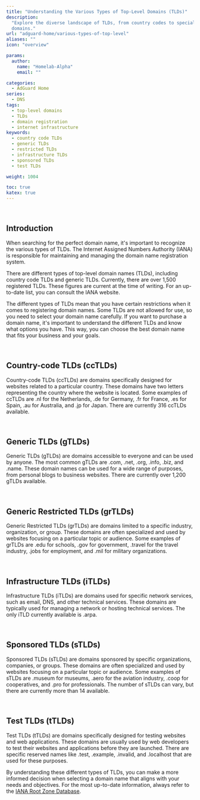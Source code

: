 ```yaml
---
title: "Understanding the Various Types of Top-Level Domains (TLDs)"
description:
  "Explore the diverse landscape of TLDs, from country codes to specialized
  domains."
url: "adguard-home/various-types-of-top-level"
aliases: ""
icon: "overview"

params:
  author:
    name: "Homelab-Alpha"
    email: ""

categories:
  - AdGuard Home
series:
  - DNS
tags:
  - top-level domains
  - TLDs
  - domain registration
  - internet infrastructure
keywords:
  - country code TLDs
  - generic TLDs
  - restricted TLDs
  - infrastructure TLDs
  - sponsored TLDs
  - test TLDs

weight: 1004

toc: true
katex: true
---
```


<br />

## Introduction

When searching for the perfect domain name, it's important to recognize the
various types of TLDs. The Internet Assigned Numbers Authority (IANA) is
responsible for maintaining and managing the domain name registration system.

There are different types of top-level domain names (TLDs), including country
code TLDs and generic TLDs. Currently, there are over 1,500 registered TLDs.
These figures are current at the time of writing. For an up-to-date list, you
can consult the IANA website.

The different types of TLDs mean that you have certain restrictions when it
comes to registering domain names. Some TLDs are not allowed for use, so you
need to select your domain name carefully. If you want to purchase a domain
name, it's important to understand the different TLDs and know what options you
have. This way, you can choose the best domain name that fits your business and
your goals.

<br />

## Country-code TLDs (ccTLDs)

Country-code TLDs (ccTLDs) are domains specifically designed for websites
related to a particular country. These domains have two letters representing the
country where the website is located. Some examples of ccTLDs are .nl for the
Netherlands, .de for Germany, .fr for France, .es for Spain, .au for Australia,
and .jp for Japan. There are currently 316 ccTLDs available.

<br />

## Generic TLDs (gTLDs)

Generic TLDs (gTLDs) are domains accessible to everyone and can be used by
anyone. The most common gTLDs are .com, .net, .org, .info, .biz, and .name.
These domain names can be used for a wide range of purposes, from personal blogs
to business websites. There are currently over 1,200 gTLDs available.

<br />

## Generic Restricted TLDs (grTLDs)

Generic Restricted TLDs (grTLDs) are domains limited to a specific industry,
organization, or group. These domains are often specialized and used by websites
focusing on a particular topic or audience. Some examples of grTLDs are .edu for
schools, .gov for government, .travel for the travel industry, .jobs for
employment, and .mil for military organizations.

<br />

## Infrastructure TLDs (iTLDs)

Infrastructure TLDs (iTLDs) are domains used for specific network services, such
as email, DNS, and other technical services. These domains are typically used
for managing a network or hosting technical services. The only iTLD currently
available is .arpa.

<br />

## Sponsored TLDs (sTLDs)

Sponsored TLDs (sTLDs) are domains sponsored by specific organizations,
companies, or groups. These domains are often specialized and used by websites
focusing on a particular topic or audience. Some examples of sTLDs are .museum
for museums, .aero for the aviation industry, .coop for cooperatives, and .pro
for professionals. The number of sTLDs can vary, but there are currently more
than 14 available.

<br />

## Test TLDs (tTLDs)

Test TLDs (tTLDs) are domains specifically designed for testing websites and web
applications. These domains are usually used by web developers to test their
websites and applications before they are launched. There are specific reserved
names like .test, .example, .invalid, and .localhost that are used for these
purposes.

By understanding these different types of TLDs, you can make a more informed
decision when selecting a domain name that aligns with your needs and
objectives. For the most up-to-date information, always refer to the [IANA Root
Zone Database].

[IANA Root Zone Database]: https://www.iana.org/domains/root/db
